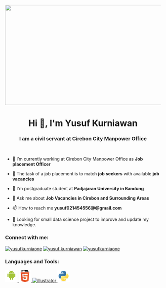 <p align="center">
  <img src="https://github.com/drshahizan/AI-Innovation/blob/main/portfolio/yusuf23004/profile.jpg" width="524px" height="324px">
</p>

<h1 align="center">Hi 👋, I'm Yusuf Kurniawan</h1>
<h3 align="center">I am a civil servant at Cirebon City Manpower Office</h3>
<br>

- 🏢 I’m currently working at Cirebon City Manpower Office as **Job placement Officer**

- 🔭 The task of a job placement is to match **job seekers** with available **job vacancies**

- 🌱 I'm postgraduate student at **Padjajaran University in Bandung**

- 💬 Ask me about **Job Vacancies in Cirebon and Surrounding Areas**
  
- 📫 How to reach me **yusuf021454556@@gmail.com**
  
- 👀 Looking for small data science project to improve and update my knowledge.

<h3 align="left">Connect with me:</h3>
<p align="left">
<a href="https://twitter.com/yusufkurniaone" target="blank"><img align="center" src="https://raw.githubusercontent.com/rahuldkjain/github-profile-readme-generator/master/src/images/icons/Social/twitter.svg" alt="yusufkurniaone" height="30" width="40" /></a>
<a href="https://fb.com/yusuf kurniawan" target="blank"><img align="center" src="https://raw.githubusercontent.com/rahuldkjain/github-profile-readme-generator/master/src/images/icons/Social/facebook.svg" alt="yusuf kurniawan" height="30" width="40" /></a>
<a href="https://instagram.com/yusufkurniaone" target="blank"><img align="center" src="https://raw.githubusercontent.com/rahuldkjain/github-profile-readme-generator/master/src/images/icons/Social/instagram.svg" alt="yusufkurniaone" height="30" width="40" /></a>
</p>

<h3 align="left">Languages and Tools:</h3>
<p align="left"> <a href="https://developer.android.com" target="_blank" rel="noreferrer"> <img src="https://raw.githubusercontent.com/devicons/devicon/master/icons/android/android-original-wordmark.svg" alt="android" width="40" height="40"/> </a> <a href="https://www.w3.org/html/" target="_blank" rel="noreferrer"> <img src="https://raw.githubusercontent.com/devicons/devicon/master/icons/html5/html5-original-wordmark.svg" alt="html5" width="40" height="40"/> </a> <a href="https://www.adobe.com/in/products/illustrator.html" target="_blank" rel="noreferrer"> <img src="https://www.vectorlogo.zone/logos/adobe_illustrator/adobe_illustrator-icon.svg" alt="illustrator" width="40" height="40"/> </a> <a href="https://www.python.org" target="_blank" rel="noreferrer"> <img src="https://raw.githubusercontent.com/devicons/devicon/master/icons/python/python-original.svg" alt="python" width="40" height="40"/> </a> </p>
